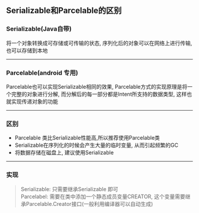 ## Serializable和Parcelable的区别

### Serializable(Java自带)
将一个对象转换成可存储或可传输的状态, 序列化后的对象可以在网络上进行传输, 也可以存储到本地

---

### Parcelable(android 专用)
Parcelable也可以实现Serializable相同的效果, Parcelable方式的实现原理是将一个完整的对象进行分解, 而分解后的每一部分都是Intent所支持的数据类型, 
这样也就实现传递对象的功能

---

### 区别
* Parcelable 类比Serializable性能高,所以推荐使用Parcelable类 <br /> 
* Serializable在序列化的时候会产生大量的临时变量, 从而引起频繁的GC <br /> 
* 将数据存储在磁盘上, 建议使用Serializable

---

### 实现
> Serializable: 只需要继承Serializable 即可 <br /> 
> Parcelabel: 需要在类中添加一个静态成员变量CREATOR, 这个变量需要继承Parcelable.Creator接口(一般利用编译器可以自动生成)
